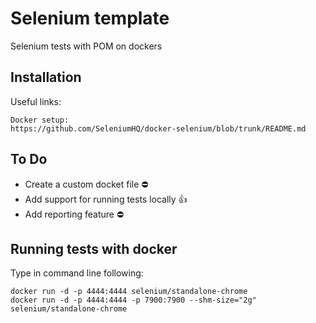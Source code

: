 # Selenium template

Selenium tests with POM on dockers

## Installation

Useful links:
```
Docker setup:
https://github.com/SeleniumHQ/docker-selenium/blob/trunk/README.md
```
## To Do
- Create a custom docket file ⛔
- Add support for running tests locally 👍
- Add reporting feature ⛔

## Running tests with docker
Type in command line following:
```
docker run -d -p 4444:4444 selenium/standalone-chrome
docker run -d -p 4444:4444 -p 7900:7900 --shm-size="2g" selenium/standalone-chrome
```

